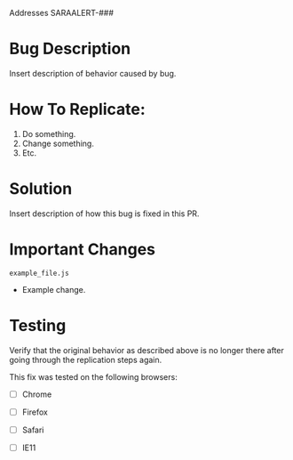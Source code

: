 Addresses SARAALERT-###

# Bug Description
Insert description of behavior caused by bug.

# How To Replicate:
1. Do something.
2. Change something.
3. Etc.

# Solution
Insert description of how this bug is fixed in this PR.

# Important Changes
`example_file.js`
- Example change. 

# Testing
Verify that the original behavior as described above is no longer there after going through the replication steps again.

This fix was tested on the following browsers:
- [ ] Chrome
- [ ] Firefox
- [ ] Safari
- [ ] IE11



